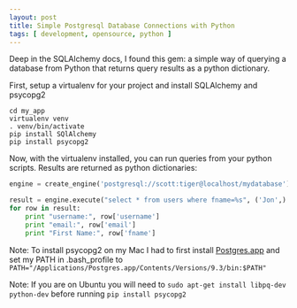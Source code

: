 ```yaml
---
layout: post
title: Simple Postgresql Database Connections with Python
tags: [ development, opensource, python ]
---
```


Deep in the SQLAlchemy docs, I found this gem: a simple way of querying a database from Python that returns query results as a python dictionary.

First, setup a virtualenv for your project and install SQLAlchemy and psycopg2

~~~
cd my_app
virtualenv venv
. venv/bin/activate
pip install SQlAlchemy
pip install psycopg2
~~~

Now, with the virtualenv installed, you can run queries from your python scripts. Results are returned as python dictionaries:

~~~python
engine = create_engine('postgresql://scott:tiger@localhost/mydatabase')

result = engine.execute("select * from users where fname=%s", ('Jon',) )
for row in result:
    print "username:", row['username']
    print "email:", row['email']
    print "First Name:", row['fname']
~~~

Note: To install psycopg2 on my Mac I had to first install [Postgres.app](http://postgresapp.com/) and set my PATH in .bash_profile to ```PATH="/Applications/Postgres.app/Contents/Versions/9.3/bin:$PATH"```

Note: If you are on Ubuntu you will need to ```sudo apt-get install libpq-dev python-dev``` before running ```pip install psycopg2```
